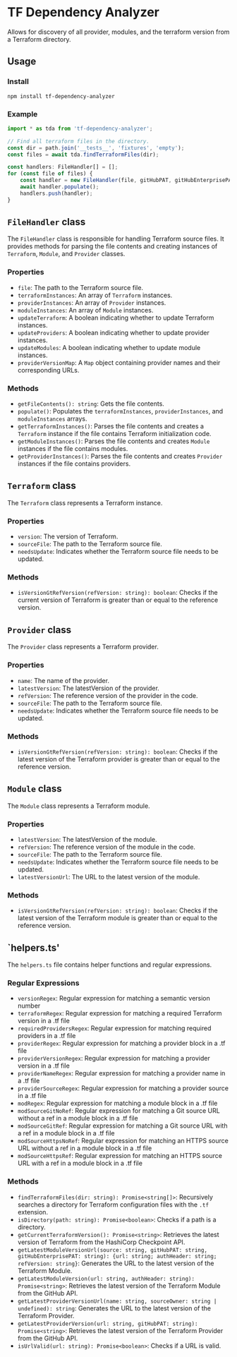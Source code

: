 # TF Dependency Analyzer

Allows for discovery of all provider, modules, and the terraform version from a Terraform directory.

## Usage

### Install

```
npm install tf-dependency-analyzer
```

### Example

```js
import * as tda from 'tf-dependency-analyzer';

// Find all terraform files in the directory.
const dir = path.join('__tests__', 'fixtures', 'empty');
const files = await tda.findTerraformFiles(dir);

const handlers: FileHandler[] = [];
for (const file of files) {
    const handler = new FileHandler(file, gitHubPAT, gitHubEnterprisePAT, true, true, true, undefined);
    await handler.populate();
    handlers.push(handler);
}
```

## `FileHandler` class

The `FileHandler` class is responsible for handling Terraform source files. It provides methods for parsing the file contents and creating instances of `Terraform`, `Module`, and `Provider` classes.

### Properties

- `file`: The path to the Terraform source file.
- `terraformInstances`: An array of `Terraform` instances.
- `providerInstances`: An array of `Provider` instances.
- `moduleInstances`: An array of `Module` instances.
- `updateTerraform`: A boolean indicating whether to update Terraform instances.
- `updateProviders`: A boolean indicating whether to update provider instances.
- `updateModules`: A boolean indicating whether to update module instances.
- `providerVersionMap`: A `Map` object containing provider names and their corresponding URLs.

### Methods

- `getFileContents(): string`: Gets the file contents.
- `populate()`: Populates the `terraformInstances`, `providerInstances`, and `moduleInstances` arrays.
- `getTerraformInstances()`: Parses the file contents and creates a `Terraform` instance if the file contains Terraform initialization code.
- `getModuleInstances()`: Parses the file contents and creates `Module` instances if the file contains modules.
- `getProviderInstances()`: Parses the file contents and creates `Provider` instances if the file contains providers.

## `Terraform` class

The `Terraform` class represents a Terraform instance.

### Properties

- `version`: The version of Terraform.
- `sourceFile`: The path to the Terraform source file.
- `needsUpdate`: Indicates whether the Terraform source file needs to be updated.

### Methods

- `isVersionGtRefVersion(refVersion: string): boolean`: Checks if the current version of Terraform is greater than or equal to the reference version.

## `Provider` class

The `Provider` class represents a Terraform provider.

### Properties

- `name`: The name of the provider.
- `latestVersion`: The latestVersion of the provider.
- `refVersion`: The reference version of the provider in the code.
- `sourceFile`: The path to the Terraform source file.
- `needsUpdate`: Indicates whether the Terraform source file needs to be updated.

### Methods

- `isVersionGtRefVersion(refVersion: string): boolean`: Checks if the latest version of the Terraform provider is greater than or equal to the reference version.

## `Module` class

The `Module` class represents a Terraform module.

### Properties

- `latestVersion`: The latestVersion of the module.
- `refVersion`: The reference version of the module in the code.
- `sourceFile`: The path to the Terraform source file.
- `needsUpdate`: Indicates whether the Terraform source file needs to be updated.
- `latestVersionUrl`: The URL to the latest version of the module.

### Methods

- `isVersionGtRefVersion(refVersion: string): boolean`: Checks if the latest version of the Terraform module is greater than or equal to the reference version.

## `helpers.ts'

The `helpers.ts` file contains helper functions and regular expressions.

### Regular Expressions

- `versionRegex`: Regular expression for matching a semantic version number
- `terraformRegex`: Regular expression for matching a required Terraform version in a .tf file
- `requiredProvidersRegex`: Regular expression for matching required providers in a .tf file
- `providerRegex`: Regular expression for matching a provider block in a .tf file
- `providerVersionRegex`: Regular expression for matching a provider version in a .tf file
- `providerNameRegex`: Regular expression for matching a provider name in a .tf file
- `providerSourceRegex`: Regular expression for matching a provider source in a .tf file
- `modRegex`: Regular expression for matching a module block in a .tf file
- `modSourceGitNoRef`: Regular expression for matching a Git source URL without a ref in a module block in a .tf file
- `modSourceGitRef`: Regular expression for matching a Git source URL with a ref in a module block in a .tf file
- `modSourceHttpsNoRef`: Regular expression for matching an HTTPS source URL without a ref in a module block in a .tf file
- `modSourceHttpsRef`: Regular expression for matching an HTTPS source URL with a ref in a module block in a .tf file

### Methods

- `findTerraformFiles(dir: string): Promise<string[]>`: Recursively searches a directory for Terraform configuration files with the `.tf` extension.
- `isDirectory(path: string): Promise<boolean>`: Checks if a path is a directory.
- `getCurrentTerraformVersion(): Promise<string>`: Retrieves the latest version of Terraform from the HashiCorp Checkpoint API.
- `getLatestModuleVersionUrl(source: string, gitHubPAT: string, gitHubEnterprisePAT: string): {url: string; authHeader: string; refVersion: string}`: Generates the URL to the latest version of the Terraform Module.
- `getLatestModuleVersion(url: string, authHeader: string): Promise<string>`: Retrieves the latest version of the Terraform Module from the GitHub API.
- `getLatestProviderVersionUrl(name: string, sourceOwner: string | undefined): string`: Generates the URL to the latest version of the Terraform Provider.
- `getLatestProviderVersion(url: string, gitHubPAT: string): Promise<string>`: Retrieves the latest version of the Terraform Provider from the GitHub API.
- `isUrlValid(url: string): Promise<boolean>`: Checks if a URL is valid.